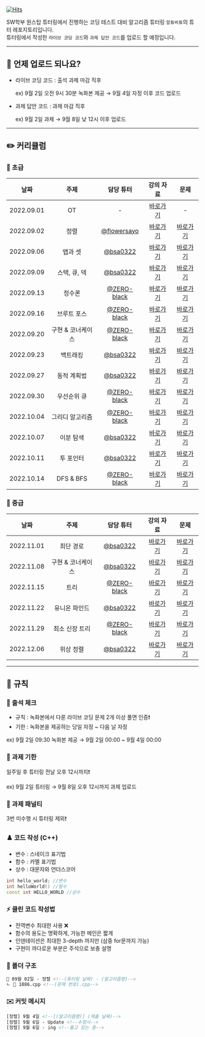 [![Hits](https://hits.seeyoufarm.com/api/count/incr/badge.svg?url=https%3A%2F%2Fgithub.com%2FAltu-Bitu-3%2FNotice&count_bg=%2379C83D&title_bg=%23555555&icon=&icon_color=%23E7E7E7&title=hits&edge_flat=false)](https://hits.seeyoufarm.com)

SW학부 원스탑 튜터링에서 진행하는 코딩 테스트 대비 알고리즘 튜터링 `알튜비튜`의 튜터 레포지토리입니다.  
튜터링에서 작성한 `라이브 코딩 코드`와 `과제 답안 코드`를 업로드 할 예정입니다.

---

## 📅 언제 업로드 되나요?

- 라이브 코딩 코드 : 출석 과제 마감 직후 

    ex) 9월 2일 오전 9시 30분 녹화본 제공 → 9월 4일 자정 이후 코드 업로드
    
- 과제 답안 코드 : 과제 마감 직후

    ex) 9월 2일 과제 → 9월 8일 낮 12시 이후 업로드

---   
## ✏️ 커리큘럼   
### 🌙 초급
|    날짜    | 주제 | 담당 튜터 | 강의 자료 | 문제 |
|:----------:|:----:|:---------:|:---------:|:----:|
| 2022.09.01 |  OT  |     -     |[바로가기](https://github.com/Altu-Bitu-3/Notice/blob/main/00.%20%EA%B0%95%EC%9D%98%EC%9E%90%EB%A3%8C/00.%20OT.pdf)|-|
| 2022.09.02 |정렬|[@flowersayo](https://github.com/flowersayo)|[바로가기](https://github.com/Altu-Bitu-3/Notice/blob/main/00.%20%EA%B0%95%EC%9D%98%EC%9E%90%EB%A3%8C/01.%20%EC%A0%95%EB%A0%AC.pdf)|[바로가기](https://github.com/Altu-Bitu-3/Notice/tree/main/09%EC%9B%94%2002%EC%9D%BC%20-%20%EC%A0%95%EB%A0%AC)|
| 2022.09.06 |맵과 셋|[@bsa0322](https://github.com/bsa0322)|[바로가기](https://github.com/Altu-Bitu-3/Notice/blob/main/00.%20%EA%B0%95%EC%9D%98%EC%9E%90%EB%A3%8C/02.%20%EB%A7%B5%EA%B3%BC%20%EC%85%8B.pdf)|[바로가기](https://github.com/Altu-Bitu-3/Notice/tree/main/09%EC%9B%94%2006%EC%9D%BC%20-%20%EB%A7%B5%EA%B3%BC%20%EC%85%8B)|
| 2022.09.09 |스택, 큐, 덱|[@bsa0322](https://github.com/bsa0322)|[바로가기](https://github.com/Altu-Bitu-3/Notice/blob/main/00.%20%EA%B0%95%EC%9D%98%EC%9E%90%EB%A3%8C/03.%20%EC%8A%A4%ED%83%9D%2C%20%ED%81%90%2C%20%EB%8D%B1.pdf)|[바로가기](https://github.com/Altu-Bitu-3/Notice/tree/main/09%EC%9B%94%2009%EC%9D%BC%20-%20%EC%8A%A4%ED%83%9D%2C%20%ED%81%90%2C%20%EB%8D%B1)|
| 2022.09.13 |정수론|[@ZERO-black](https://github.com/ZERO-black)|[바로가기](https://github.com/Altu-Bitu-3/Notice/blob/main/00.%20%EA%B0%95%EC%9D%98%EC%9E%90%EB%A3%8C/04.%20%EC%A0%95%EC%88%98%EB%A1%A0.pdf)|[바로가기](https://github.com/Altu-Bitu-3/Notice/tree/main/09%EC%9B%94%2013%EC%9D%BC%20-%20%EC%A0%95%EC%88%98%EB%A1%A0)|
| 2022.09.16 |브루트 포스|[@ZERO-black](https://github.com/ZERO-black)|[바로가기](https://github.com/Altu-Bitu-3/Notice/blob/main/00.%20%EA%B0%95%EC%9D%98%EC%9E%90%EB%A3%8C/05.%20%EB%B8%8C%EB%A3%A8%ED%8A%B8%ED%8F%AC%EC%8A%A4.pdf)|[바로가기](https://github.com/Altu-Bitu-3/Notice/tree/main/09%EC%9B%94%2016%EC%9D%BC%20-%20%EB%B8%8C%EB%A3%A8%ED%8A%B8%20%ED%8F%AC%EC%8A%A4)|
| 2022.09.20 |구현 & 코너케이스|[@ZERO-black](https://github.com/ZERO-black)|[바로가기](https://github.com/Altu-Bitu-3/Notice/blob/main/00.%20%EA%B0%95%EC%9D%98%EC%9E%90%EB%A3%8C/06.%20%EA%B5%AC%ED%98%84%2B%EC%BD%94%EB%84%88%EC%BC%80%EC%9D%B4%EC%8A%A4.pdf)|[바로가기](https://github.com/Altu-Bitu-3/Notice/tree/main/09%EC%9B%94%2020%EC%9D%BC%20-%20%EA%B5%AC%ED%98%84%20%26%20%EC%BD%94%EB%84%88%EC%BC%80%EC%9D%B4%EC%8A%A4)|
| 2022.09.23 |백트래킹|[@bsa0322](https://github.com/bsa0322)|[바로가기](https://github.com/Altu-Bitu-3/Notice/blob/main/00.%20%EA%B0%95%EC%9D%98%EC%9E%90%EB%A3%8C/07.%20%EB%B0%B1%ED%8A%B8%EB%9E%98%ED%82%B9.pdf)|[바로가기](https://github.com/Altu-Bitu-3/Notice/tree/main/09%EC%9B%94%2023%EC%9D%BC%20-%20%EB%B0%B1%ED%8A%B8%EB%9E%98%ED%82%B9)|
| 2022.09.27 |동적 계획법|[@bsa0322](https://github.com/bsa0322)|[바로가기](https://github.com/Altu-Bitu-3/Notice/blob/main/00.%20%EA%B0%95%EC%9D%98%EC%9E%90%EB%A3%8C/08.%20%EB%8F%99%EC%A0%81%EA%B3%84%ED%9A%8D%EB%B2%95.pdf)|[바로가기](https://github.com/Altu-Bitu-3/Notice/tree/main/09%EC%9B%94%2027%EC%9D%BC%20-%20%EB%8F%99%EC%A0%81%20%EA%B3%84%ED%9A%8D%EB%B2%95)|
| 2022.09.30 |우선순위 큐|[@ZERO-black](https://github.com/ZERO-black)|[바로가기](https://github.com/Altu-Bitu-3/Notice/blob/main/00.%20%EA%B0%95%EC%9D%98%EC%9E%90%EB%A3%8C/09.%20%EC%9A%B0%EC%84%A0%EC%88%9C%EC%9C%84%20%ED%81%90.pdf)|[바로가기](https://github.com/Altu-Bitu-3/Notice/tree/main/09%EC%9B%94%2030%EC%9D%BC%20-%20%EC%9A%B0%EC%84%A0%EC%88%9C%EC%9C%84%20%ED%81%90)|
| 2022.10.04 |그리디 알고리즘|[@ZERO-black](https://github.com/ZERO-black)|[바로가기](https://github.com/Altu-Bitu-3/Notice/blob/main/00.%20%EA%B0%95%EC%9D%98%EC%9E%90%EB%A3%8C/10.%20%EA%B7%B8%EB%A6%AC%EB%94%94%20%EC%95%8C%EA%B3%A0%EB%A6%AC%EC%A6%98.pdf)|[바로가기](https://github.com/Altu-Bitu-3/Notice/tree/main/10%EC%9B%94%2004%EC%9D%BC%20-%20%EA%B7%B8%EB%A6%AC%EB%94%94%20%EC%95%8C%EA%B3%A0%EB%A6%AC%EC%A6%98)|
| 2022.10.07 |이분 탐색|[@bsa0322](https://github.com/bsa0322)|[바로가기](https://github.com/Altu-Bitu-3/Notice/blob/main/00.%20%EA%B0%95%EC%9D%98%EC%9E%90%EB%A3%8C/11.%20%EC%9D%B4%EB%B6%84%20%ED%83%90%EC%83%89.pdf)|[바로가기](https://github.com/Altu-Bitu-3/Notice/tree/main/10%EC%9B%94%2007%EC%9D%BC%20-%20%EC%9D%B4%EB%B6%84%ED%83%90%EC%83%89)|
| 2022.10.11 |투 포인터|[@bsa0322](https://github.com/bsa0322)|[바로가기](https://github.com/Altu-Bitu-3/Notice/blob/main/00.%20%EA%B0%95%EC%9D%98%EC%9E%90%EB%A3%8C/12.%20%ED%88%AC%20%ED%8F%AC%EC%9D%B8%ED%84%B0.pdf)|[바로가기](https://github.com/Altu-Bitu-3/Notice/tree/main/10%EC%9B%94%2011%EC%9D%BC%20-%20%ED%88%AC%20%ED%8F%AC%EC%9D%B8%ED%84%B0)|
| 2022.10.14 |DFS & BFS|[@ZERO-black](https://github.com/ZERO-black)|[바로가기](https://github.com/Altu-Bitu-3/Notice/blob/main/00.%20%EA%B0%95%EC%9D%98%EC%9E%90%EB%A3%8C/13.%20DFS%20%26%20BFS.pdf)|[바로가기](https://github.com/Altu-Bitu-3/Notice/tree/main/10%EC%9B%94%2014%EC%9D%BC%20-%20DFS%20%26%20BFS)|


### 🌙 중급
|    날짜    | 주제 | 담당 튜터 | 강의 자료 | 문제 |
|:----------:|:----:|:---------:|:---------:|:----:|
| 2022.11.01 |최단 경로|[@bsa0322](https://github.com/bsa0322)|[바로가기](https://github.com/Altu-Bitu-3/Notice/blob/main/00.%20%EA%B0%95%EC%9D%98%EC%9E%90%EB%A3%8C/14.%20%EC%B5%9C%EB%8B%A8%20%EA%B2%BD%EB%A1%9C.pdf)|[바로가기](https://github.com/Altu-Bitu-3/Notice/tree/main/11%EC%9B%94%2001%EC%9D%BC%20-%20%EC%B5%9C%EB%8B%A8%20%EA%B2%BD%EB%A1%9C)|
| 2022.11.08 |구현 & 코너케이스|[@bsa0322](https://github.com/bsa0322)|[바로가기](https://github.com/Altu-Bitu-3/Notice/blob/main/00.%20%EA%B0%95%EC%9D%98%EC%9E%90%EB%A3%8C/15.%20%EA%B5%AC%ED%98%84%20%26%20%EC%BD%94%EB%84%88%EC%BC%80%EC%9D%B4%EC%8A%A4.pdf)|[바로가기](https://github.com/Altu-Bitu-3/Notice/tree/main/11%EC%9B%94%2008%EC%9D%BC%20-%20%EA%B5%AC%ED%98%84%20%26%20%EC%BD%94%EB%84%88%EC%BC%80%EC%9D%B4%EC%8A%A4)|
| 2022.11.15 |트리|[@ZERO-black](https://github.com/ZERO-black)|[바로가기](https://github.com/Altu-Bitu-3/Notice/blob/main/00.%20%EA%B0%95%EC%9D%98%EC%9E%90%EB%A3%8C/16.%20%ED%8A%B8%EB%A6%AC.pdf)|[바로가기](https://github.com/Altu-Bitu-3/Notice/tree/main/11%EC%9B%94%2015%EC%9D%BC%20-%20%ED%8A%B8%EB%A6%AC)|
| 2022.11.22 |유니온 파인드|[@bsa0322](https://github.com/bsa0322)|[바로가기](https://github.com/Altu-Bitu-3/Notice/blob/main/00.%20%EA%B0%95%EC%9D%98%EC%9E%90%EB%A3%8C/17.%20%EC%9C%A0%EB%8B%88%EC%98%A8%20%ED%8C%8C%EC%9D%B8%EB%93%9C.pdf)|[바로가기](https://github.com/Altu-Bitu-3/Notice/tree/main/11%EC%9B%94%2022%EC%9D%BC%20-%20%EC%9C%A0%EB%8B%88%EC%98%A8%20%ED%8C%8C%EC%9D%B8%EB%93%9C)|
| 2022.11.29 |최소 신장 트리|[@ZERO-black](https://github.com/ZERO-black)|[바로가기](https://github.com/Altu-Bitu-3/Notice/blob/main/00.%20%EA%B0%95%EC%9D%98%EC%9E%90%EB%A3%8C/18.%20%EC%B5%9C%EC%86%8C%20%EC%8B%A0%EC%9E%A5%20%ED%8A%B8%EB%A6%AC.pdf)|[바로가기]()|
| 2022.12.06 |위상 정렬|[@bsa0322](https://github.com/bsa0322)|[바로가기](https://github.com/Altu-Bitu-3/Notice/blob/main/00.%20%EA%B0%95%EC%9D%98%EC%9E%90%EB%A3%8C/19.%20%EC%9C%84%EC%83%81%20%EC%A0%95%EB%A0%AC.pdf)|[바로가기]()|

---

## 🤙 규칙

### 🎉 출석 체크

- 규칙 : 녹화본에서 다룬 라이브 코딩 문제 2개 이상 풀면 인증❗
- 기한 : 녹화본을 제공하는 당일 자정 ~ 다음 날 자정

ex) 9월 2일 09:30 녹화본 제공 → 9월 2일 00:00 ~ 9월 4일 00:00

### 🎉 과제 기한

일주일 후 튜터링 전날 오후 12시까지❗

ex) 9월 2일 튜터링 → 9월 8일 오후 12시까지 과제 업로드

### 📌 과제 패널티

3번 미수행 시 튜터링 제외❗

### ♟️ 코드 작성 (C++)
- 변수 : 스네이크 표기법
- 함수 : 카멜 표기법
- 상수 : 대문자와 언더스코어

```cpp
int hello_world; //변수
int helloWorld() //함수
const int HELLO_WORLD //상수
```

### ⚡ 클린 코드 작성법

- 전역변수 최대한 사용 ❌
- 함수의 용도는 명확하게, 가능한 메인은 짧게
- 인덴테이션은 최대한 3-depth 까지만 (삼중 for문까지 가능)
- 구현이 까다로운 부분은 주석으로 보충 설명

### 📁 폴더 구조

```html
📁 09월 02일 - 정렬 <!--(튜터링 날짜) - (알고리즘명)-->
ㄴ 📄 1886.cpp <!--(문제 번호).cpp-->
```

### ✉️ 커밋 메시지

```html
[정렬] 9월 4일 <!--[(알고리즘명)] (제출 날짜)-->
[정렬] 9월 6일 - Update <!--수정시-->
[정렬] 9월 6일 - ing <!--풀고 있는 중-->
```
